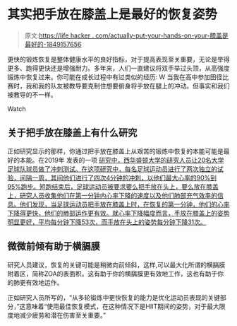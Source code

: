 # 其实把手放在膝盖上是最好的恢复姿势

> 原文:[https://life hacker . com/actually-put-your-hands-on-your-膝盖是最好的-1849157656](https://lifehacker.com/actually-putting-your-hands-on-your-knees-is-the-best-1849157656)

更快的锻炼恢复是整体健康水平的良好指标，对于提高表现至关重要，无论是举得更多、跑得更快还是增强耐力。多年来，人们一直建议将双手举过头顶，从高强度锻炼中恢复过来。你可能在成长过程中有过类似的经历: W 当我在高中参加田径比赛时，我和我的队友被教导要克制住想要俯身将手放在腿上的冲动。但事实和我们被教导的不一样。

Watch

## **关于把手放在膝盖上有什么研究**

正如研究显示的那样，你通过把手放在膝盖上从艰苦的锻炼中恢复的本能可能是最好的本能。在2019年 发表的一项 [研究中，西华盛顿大学的研究人员让20名大学足球队球员做了冲刺测试。在这项研究中，每名足球运动员进行了两次独立的试验，间隔一周，其间他们进行了四次4分钟的冲刺，以他们最大心率的90%到95%跑步。短跑结束后，足球运动员被要求要么把手放在头上，要么放在膝盖上，研究人员收集他们在第一分钟内心率下降的速度以及他们肺部充气效率的信息。他们发现，当足球运动员把手放在膝盖上时，在恢复的第一分钟，他们的心率下降得更快，他们的肺部运作更有效。就心率下降幅度而言，手放在膝盖上的姿势明显更好，平均每分钟下降53次，而手放在头上的姿势每分钟下降31次。](https://journals.lww.com/acsm-tj/Fulltext/2019/02150/Effects_of_Two_Different_Recovery_Postures_during.1.aspx)

## 微微前倾有助于横膈膜

研究人员建议，恢复的关键可能是稍微向前倾斜，这样,可以最大化所谓的横膈膜附着区，简称ZOA的表面积。这有助于你的横膈膜更有效地工作，这也有助于你的肺更有效地运作。

正如研究人员所写的，“从多轮锻炼中更快恢复的能力是优化运动员表现的关键部分，”这意味着“使用最佳恢复模式，在这种情况下是HIIT期间的姿势，对于最大限度地减少疲劳和潜在伤害至关重要。”